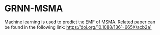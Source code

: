 # GRNN-MSMA
Machine learning is used to predict the EMF of MSMA.
Related paper can be found in the following link:
https://doi.org/10.1088/1361-665X/acb2a1
